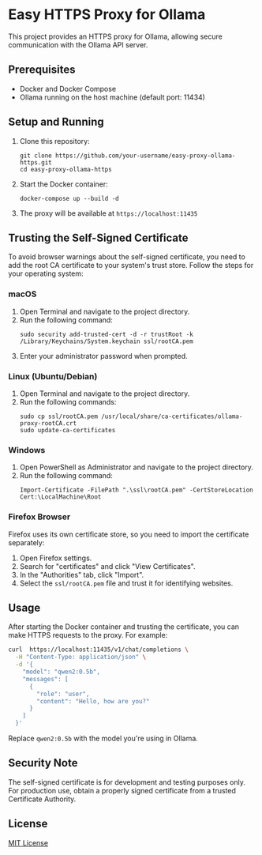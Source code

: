 
# Easy HTTPS Proxy for Ollama

This project provides an HTTPS proxy for Ollama, allowing secure communication with the Ollama API server.

## Prerequisites

- Docker and Docker Compose
- Ollama running on the host machine (default port: 11434)

## Setup and Running

1. Clone this repository:
   ```
   git clone https://github.com/your-username/easy-proxy-ollama-https.git
   cd easy-proxy-ollama-https
   ```

2. Start the Docker container:
   ```
   docker-compose up --build -d
   ```

3. The proxy will be available at `https://localhost:11435`

## Trusting the Self-Signed Certificate

To avoid browser warnings about the self-signed certificate, you need to add the root CA certificate to your system's trust store. Follow the steps for your operating system:

### macOS

1. Open Terminal and navigate to the project directory.
2. Run the following command:
   ```
   sudo security add-trusted-cert -d -r trustRoot -k /Library/Keychains/System.keychain ssl/rootCA.pem
   ```
3. Enter your administrator password when prompted.

### Linux (Ubuntu/Debian)

1. Open Terminal and navigate to the project directory.
2. Run the following commands:
   ```
   sudo cp ssl/rootCA.pem /usr/local/share/ca-certificates/ollama-proxy-rootCA.crt
   sudo update-ca-certificates
   ```

### Windows

1. Open PowerShell as Administrator and navigate to the project directory.
2. Run the following command:
   ```
   Import-Certificate -FilePath ".\ssl\rootCA.pem" -CertStoreLocation Cert:\LocalMachine\Root
   ```

### Firefox Browser

Firefox uses its own certificate store, so you need to import the certificate separately:

1. Open Firefox settings.
2. Search for "certificates" and click "View Certificates".
3. In the "Authorities" tab, click "Import".
4. Select the `ssl/rootCA.pem` file and trust it for identifying websites.

## Usage

After starting the Docker container and trusting the certificate, you can make HTTPS requests to the proxy. For example:

```bash
curl  https://localhost:11435/v1/chat/completions \
  -H "Content-Type: application/json" \
  -d '{
    "model": "qwen2:0.5b",
    "messages": [
      {
        "role": "user",
        "content": "Hello, how are you?"
      }
    ]
  }'
```

Replace `qwen2:0.5b` with the model you're using in Ollama.

## Security Note

The self-signed certificate is for development and testing purposes only. For production use, obtain a properly signed certificate from a trusted Certificate Authority.

## License

[MIT License](LICENSE)
